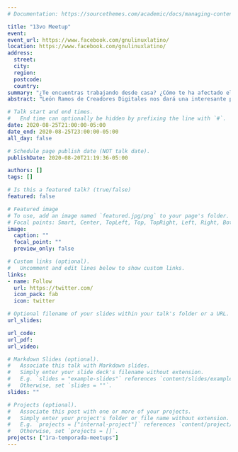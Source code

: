 ```yaml
---
# Documentation: https://sourcethemes.com/academic/docs/managing-content/

title: "13vo Meetup"
event:
event_url: https://www.facebook.com/gnulinuxlatino/
location: https://www.facebook.com/gnulinuxlatino/
address:
  street:
  city:
  region:
  postcode:
  country:
summary: "¿Te encuentras trabajando desde casa? ¿Cómo te ha afectado el Covid-19 en el trabajo? Estás y otras preguntas más serán solucionadas a través del uso de Software Libre."
abstract: "León Ramos de Creadores Digitales nos dará una interesante platica sobre cómo poder adaptar nuestras empresas a la nueva normalidad."

# Talk start and end times.
#   End time can optionally be hidden by prefixing the line with `#`.
date: 2020-08-25T21:00:00-05:00
date_end: 2020-08-25T23:00:00-05:00
all_day: false

# Schedule page publish date (NOT talk date).
publishDate: 2020-08-20T21:19:36-05:00

authors: []
tags: []

# Is this a featured talk? (true/false)
featured: false

# Featured image
# To use, add an image named `featured.jpg/png` to your page's folder.
# Focal points: Smart, Center, TopLeft, Top, TopRight, Left, Right, BottomLeft, Bottom, BottomRight.
image:
  caption: ""
  focal_point: ""
  preview_only: false

# Custom links (optional).
#   Uncomment and edit lines below to show custom links.
links:
- name: Follow
  url: https://twitter.com/
  icon_pack: fab
  icon: twitter

# Optional filename of your slides within your talk's folder or a URL.
url_slides:

url_code:
url_pdf:
url_video:

# Markdown Slides (optional).
#   Associate this talk with Markdown slides.
#   Simply enter your slide deck's filename without extension.
#   E.g. `slides = "example-slides"` references `content/slides/example-slides.md`.
#   Otherwise, set `slides = ""`.
slides: ""

# Projects (optional).
#   Associate this post with one or more of your projects.
#   Simply enter your project's folder or file name without extension.
#   E.g. `projects = ["internal-project"]` references `content/project/deep-learning/index.md`.
#   Otherwise, set `projects = []`.
projects: ["1ra-temporada-meetups"]
---
```

